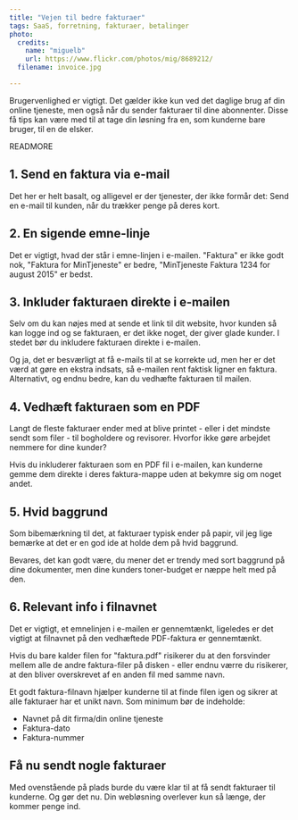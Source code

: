 ```yaml
---
title: "Vejen til bedre fakturaer"
tags: SaaS, forretning, fakturaer, betalinger
photo:
  credits:
    name: "miguelb"
    url: https://www.flickr.com/photos/mig/8689212/
  filename: invoice.jpg

---
```

Brugervenlighed er vigtigt. Det gælder ikke kun ved det daglige brug af din online tjeneste, men også når du sender fakturaer til dine abonnenter. Disse få tips kan være med til at tage din løsning fra en, som kunderne bare bruger, til en de elsker.

READMORE

## 1. Send en faktura via e-mail

Det her er helt basalt, og alligevel er der tjenester, der ikke formår det: Send en e-mail til kunden, når du trækker penge på deres kort.

## 2. En sigende emne-linje

Det er vigtigt, hvad der står i emne-linjen i e-mailen. "Faktura" er ikke godt nok, "Faktura for MinTjeneste" er bedre, "MinTjeneste Faktura 1234 for august 2015" er bedst.

## 3. Inkluder fakturaen direkte i e-mailen

Selv om du kan nøjes med at sende et link til dit website, hvor kunden så kan logge ind og se fakturaen, er det ikke noget, der giver glade kunder. I stedet bør du inkludere fakturaen direkte i e-mailen.

Og ja, det er besværligt at få e-mails til at se korrekte ud, men her er det værd at gøre en ekstra indsats, så e-mailen rent faktisk ligner en faktura. Alternativt, og endnu bedre, kan du vedhæfte fakturaen til mailen.

## 4. Vedhæft fakturaen som en PDF

Langt de fleste fakturaer ender med at blive printet - eller i det mindste sendt som filer - til bogholdere og revisorer. Hvorfor ikke gøre arbejdet nemmere for dine kunder?

Hvis du inkluderer fakturaen som en PDF fil i e-mailen, kan kunderne gemme dem direkte i deres faktura-mappe uden at bekymre sig om noget andet.

## 5. Hvid baggrund

Som bibemærkning til det, at fakturaer typisk ender på papir, vil jeg lige bemærke at det er en god ide at holde dem på hvid baggrund.

Bevares, det kan godt være, du mener det er trendy med sort baggrund på dine dokumenter, men dine kunders toner-budget er næppe helt med på den.

## 6. Relevant info i filnavnet

Det er vigtigt, et emnelinjen i e-mailen er gennemtænkt, ligeledes er det vigtigt at filnavnet på den vedhæftede PDF-faktura er gennemtænkt.

Hvis du bare kalder filen for "faktura.pdf" risikerer du at den forsvinder mellem alle de andre faktura-filer på disken - eller endnu værre du risikerer, at den bliver overskrevet af en anden fil med samme navn.

Et godt faktura-filnavn hjælper kunderne til at finde filen igen og sikrer at alle fakturaer har et unikt navn. Som minimum bør de indeholde:

* Navnet på dit firma/din online tjeneste
* Faktura-dato
* Faktura-nummer

## Få nu sendt nogle fakturaer

Med ovenstående på plads burde du være klar til at få sendt fakturaer til kunderne. Og gør det nu. Din webløsning overlever kun så længe, der kommer penge ind.


